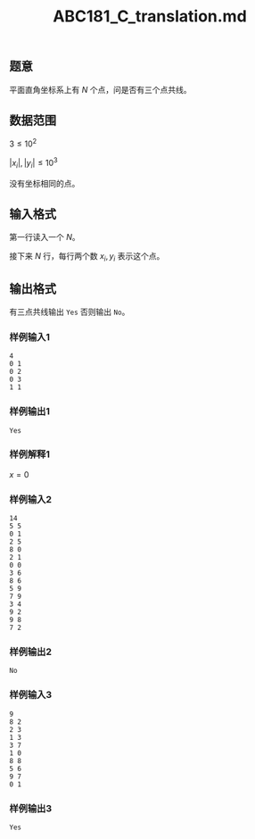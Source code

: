 ﻿---
title: "ABC181_C_translation.md"
tags: []
author: ""
created: ""
---

## 题意
平面直角坐标系上有 $N$ 个点，问是否有三个点共线。
## 数据范围
$3\le 10^2$

$|x_i|,|y_i|\le 10^3$

没有坐标相同的点。
## 输入格式
第一行读入一个 $N$。

接下来 $N$ 行，每行两个数 $x_i,y_i$ 表示这个点。
## 输出格式
有三点共线输出 `Yes` 否则输出 `No`。
### 样例输入1
```
4
0 1
0 2
0 3
1 1
```
### 样例输出1
```
Yes
```
### 样例解释1
$x=0$
### 样例输入2
```
14
5 5
0 1
2 5
8 0
2 1
0 0
3 6
8 6
5 9
7 9
3 4
9 2
9 8
7 2
```
### 样例输出2
```
No
```
### 样例输入3
```
9
8 2
2 3
1 3
3 7
1 0
8 8
5 6
9 7
0 1
```
### 样例输出3
```
Yes
```

